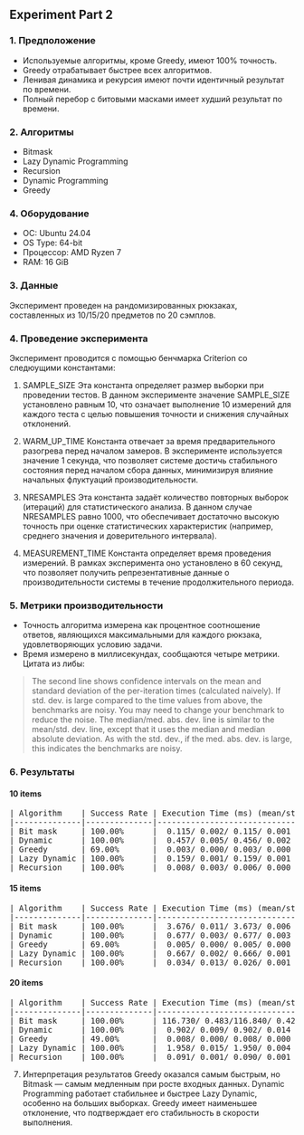 ## Experiment Part 2

### 1. Предположение
- Используемые алгоритмы, кроме Greedy, имеют 100% точность.
- Greedy отрабатывает быстрее всех алгоритмов.
- Ленивая динамика и рекурсия имеют почти идентичный результат по времени.
- Полный перебор с битовыми масками имеет худший результат по времени.

### 2. Алгоритмы
- Bitmask
- Lazy Dynamic Programming
- Recursion
- Dynamic Programming
- Greedy

### 4. Оборудование
- ОС: Ubuntu 24.04
- OS Type: 64-bit
- Процессор: AMD Ryzen 7
- RAM: 16 GiB

### 3. Данные
Эксперимент проведен на рандомизированных рюкзаках, составленных из 10/15/20 предметов по 20 сэмплов.

### 4. Проведение эксперимента
Эксперимент проводится с помощью бенчмарка Criterion со следюущими константами:

1. SAMPLE_SIZE
Эта константа определяет размер выборки при проведении тестов. В данном эксперименте значение SAMPLE_SIZE установлено равным 10, что означает выполнение 10 измерений для каждого теста с целью повышения точности и снижения случайных отклонений.

2. WARM_UP_TIME
Константа отвечает за время предварительного разогрева перед началом замеров. В эксперименте используется значение 1 секунда, что позволяет системе достичь стабильного состояния перед началом сбора данных, минимизируя влияние начальных флуктуаций производительности.

3. NRESAMPLES
Эта константа задаёт количество повторных выборок (итераций) для статистического анализа. В данном случае NRESAMPLES равно 1000, что обеспечивает достаточно высокую точность при оценке статистических характеристик (например, среднего значения и доверительного интервала).

4. MEASUREMENT_TIME
Константа определяет время проведения измерений. В рамках эксперимента оно установлено в 60 секунд, что позволяет получить репрезентативные данные о производительности системы в течение продолжительного периода.

### 5. Метрики производительности
- Точность алгоритма измерена как процентное соотношение ответов, являющихся максимальными для каждого рюкзака, удовлетворяющих условию задачи.
- Время измерено в миллисекундах, сообщаются четыре метрики. Цитата из либы:
>The second line shows confidence intervals on the mean and standard deviation of the per-iteration times (calculated naively). If std. dev. is large compared to the time values from above, the benchmarks are noisy. You may need to change your benchmark to reduce the noise. The median/med. abs. dev. line is similar to the mean/std. dev. line, except that it uses the median and median absolute deviation. As with the std. dev., if the med. abs. dev. is large, this indicates the benchmarks are noisy.


### 6. Результаты

#### 10 items
<pre>
| Algorithm    | Success Rate | Execution Time (ms) (mean/std_dev/median/median_abs_dev) |
|--------------|--------------|----------------------------------------------------------|
| Bit mask     | 100.00%      |  0.115/ 0.002/ 0.115/ 0.001                              |
| Dynamic      | 100.00%      |  0.457/ 0.005/ 0.456/ 0.002                              |
| Greedy       | 69.00%       |  0.003/ 0.000/ 0.003/ 0.000                              |
| Lazy Dynamic | 100.00%      |  0.159/ 0.001/ 0.159/ 0.001                              |
| Recursion    | 100.00%      |  0.008/ 0.003/ 0.006/ 0.000                              |
</pre>

#### 15 items
<pre>
| Algorithm    | Success Rate | Execution Time (ms) (mean/std_dev/median/median_abs_dev) |
|--------------|--------------|----------------------------------------------------------|
| Bit mask     | 100.00%      |  3.676/ 0.011/ 3.673/ 0.006                              |
| Dynamic      | 100.00%      |  0.677/ 0.003/ 0.677/ 0.003                              |
| Greedy       | 69.00%       |  0.005/ 0.000/ 0.005/ 0.000                              |
| Lazy Dynamic | 100.00%      |  0.667/ 0.002/ 0.666/ 0.001                              |
| Recursion    | 100.00%      |  0.034/ 0.013/ 0.026/ 0.001                              |
</pre>

#### 20 items
<pre>
| Algorithm    | Success Rate | Execution Time (ms) (mean/std_dev/median/median_abs_dev) |
|--------------|--------------|----------------------------------------------------------|
| Bit mask     | 100.00%      | 116.730/ 0.483/116.840/ 0.423                            |
| Dynamic      | 100.00%      |  0.902/ 0.009/ 0.902/ 0.014                              |
| Greedy       | 49.00%       |  0.008/ 0.000/ 0.008/ 0.000                              |
| Lazy Dynamic | 100.00%      |  1.958/ 0.015/ 1.950/ 0.004                              |
| Recursion    | 100.00%      |  0.091/ 0.001/ 0.090/ 0.001                              |
</pre>

7. Интерпретация результатов
Greedy оказался самым быстрым, но Bitmask — самым медленным при росте входных данных. Dynamic Programming работает стабильнее и быстрее Lazy Dynamic, особенно на больших выборках. Greedy имеет наименьшее отклонение, что подтверждает его стабильность в скорости выполнения.